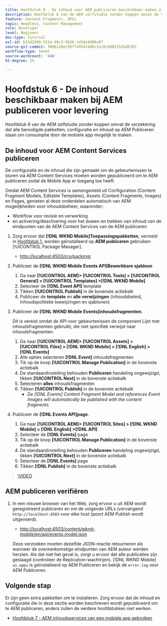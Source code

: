 ```yaml
---
title: Hoofdstuk 6 - De inhoud voor AEM publiceren beschikbaar maken als JSON - Content Services
description: Hoofdstuk 6 van de AEM zelfstudie zonder koppen omvat de verzekering dat alle benodigde pakketten, configuratie en inhoud op AEM Publiceren staan zodat gebruikers van de mobiele app mogelijk zijn.
feature: Content Fragments, APIs
topic: Headless, Content Management
role: Developer
level: Beginner
doc-type: Tutorial
exl-id: b33d1509-531d-40c3-9b26-1d18c8d86a97
source-git-commit: 30d6120ec99f7a95414dbc31c0cb002152bd6763
workflow-type: tm+mt
source-wordcount: '446'
ht-degree: 1%

---
```


# Hoofdstuk 6 - De inhoud beschikbaar maken bij AEM publiceren voor levering

Hoofdstuk 6 van de AEM zelfstudie zonder koppen omvat de verzekering dat alle benodigde pakketten, configuratie en inhoud op AEM Publiceren staan om consumptie door de mobiele app mogelijk te maken.

## De inhoud voor AEM Content Services publiceren

De configuratie en de inhoud die zijn gemaakt om de gebeurtenissen te sturen via AEM Content Services moeten worden gepubliceerd om te AEM publiceren zodat de Mobile App er toegang toe heeft.

Omdat AEM Content Services is samengesteld uit Configuration (Content Fragment Models, Editable Templates), Assets (Content Fragments, Images) en Pages, genieten al deze onderdelen automatisch van AEM mogelijkheden voor inhoudsbeheer, waaronder:

* Workflow voor revisie en verwerking
* en activering/deactivering voor het duwen en trekken van inhoud van de eindpunten van de AEM Content Services van de AEM publiceren

1. Zorg ervoor dat **[!DNL WKND Mobile]Toepassingspakketten**, vermeld in [Hoofdstuk 1](./chapter-1.md#wknd-mobile-application-packages), worden geïnstalleerd op **AEM publiceren** gebruiken [!UICONTROL Package Manager].
   * [http://localhost:4503/crx/packmgr](http://localhost:4503/crx/packmgr)

1. Publiceer de **[!DNL WKND Mobile Events API]Bewerkbare sjabloon**
   1. Ga naar **[!UICONTROL AEM]> [!UICONTROL Tools] > [!UICONTROL General] > [!UICONTROL Templates] >[!DNL WKND Mobile]**
   1. Selecteer de **[!DNL Event API]** template
   1. Tikken **[!UICONTROL Publish]** in de bovenste actiebalk
   1. Publiceer de **template** en **alle verwijzingen** (inhoudsbeleid, inhoudspolitieke toewijzingen en sjablonen)

1. Publiceer de **[!DNL WKND Mobile Events]inhoudsfragmenten**.

   Dit is vereist omdat de API voor gebeurtenissen de component Lijst met inhoudsfragmenten gebruikt, die niet specifiek verwijst naar inhoudsfragmenten.

   1. Ga naar **[!UICONTROL AEM]> [!UICONTROL Assets] > [!UICONTROL Files] > [!DNL WKND Mobile] > [!DNL English] >[!DNL Events]**
   1. Alle opties selecteren **[!DNL Event]** inhoudsfragmenten
   1. Tik op de knop **[!UICONTROL Manage Publication]** in de bovenste actiebalk
   1. De standaardinstelling behouden **Publiceren** handeling ongewijzigd, tikken **[!UICONTROL Next]** in de bovenste actiebalk
   1. Selecteren **alles** inhoudsfragmenten
   1. Tikken **[!UICONTROL Publish]** in de bovenste actiebalk
      * *De [!DNL Events] Content Fragment Model and references Event Images will automatically be published with the content fragments.*

1. Publiceer de **[!DNL Events API]page**.
   1. Ga naar **[!UICONTROL AEM]> [!UICONTROL Sites] > [!DNL WKND Mobile] > [!DNL English] >[!DNL API]**
   1. Selecteer de **[!DNL Events]** page
   1. Tik op de knop **[!UICONTROL Manage Publication]** in de bovenste actiebalk
   1. De standaardinstelling behouden **Publiceren** handeling ongewijzigd, tikken **[!UICONTROL Next]** in de bovenste actiebalk
   1. Selecteer de **[!DNL Events]** page
   1. Tikken **[!DNL Publish]** in de bovenste actiebalk

>[!VIDEO](https://video.tv.adobe.com/v/28343?quality=12&learn=on)

## AEM publiceren verifiëren

1. In een nieuwe browser van het Web, zorg ervoor u uit AEM wordt geregistreerd publiceren en om de volgende URLs (vervangend `http://localhost:4503` voor elke host (poort AEM Publish wordt uitgevoerd).

   * [http://localhost:4503/content/wknd-mobile/en/api/events.model.json](http://localhost:4503/content/wknd-mobile/en/api/events.model.tidy.json)

   Deze verzoeken moeten dezelfde JSON-reactie retourneren als wanneer de overeenkomstige eindpunten van AEM auteur werden herzien. Als dat niet het geval is, zorgt u ervoor dat alle publicaties zijn geslaagd (controleer de Replication-wachtrijen). [!DNL WKND Mobile] `ui.apps` is geïnstalleerd op AEM Publiceren en bekijk de `error.log` voor AEM Publiceren.

## Volgende stap

Er zijn geen extra pakketten om te installeren. Zorg ervoor dat de inhoud en configuratie die in deze sectie worden beschreven wordt gepubliceerd om te AEM publiceren, anders zullen de verdere hoofdstukken niet werken.

* [Hoofdstuk 7 - AEM inhoudsservices van een mobiele app gebruiken](./chapter-7.md)

